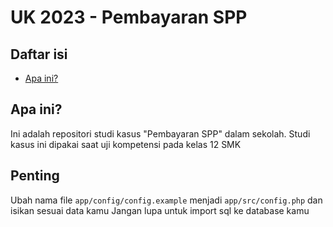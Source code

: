 # UK 2023 - Pembayaran SPP

## Daftar isi
- [Apa ini?](#apa-ini)

## Apa ini?
Ini adalah repositori studi kasus "Pembayaran SPP" dalam sekolah. Studi kasus ini dipakai saat uji kompetensi pada kelas 12 SMK

## Penting
Ubah nama file `app/config/config.example` menjadi `app/src/config.php` dan isikan sesuai data kamu
Jangan lupa untuk import sql ke database kamu